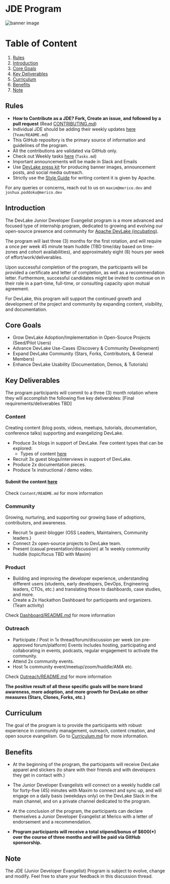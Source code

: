 # JDE Program

![banner image](Docs/Banner-JDE.png)

# Table of Content
1. [Rules](#rules)
2. [Introduction](#introduction)
3. [Core Goals](#core-goals)
4. [Key Deliverables](#key-deliverables)
5. [Curriculum](#curriculum)
6. [Benefits](#benefits)
7. [Note](#note)

## Rules

* **How to Contribute as a JDE? Fork, Create an issue, and followed by a pull request** (Read [CONTRIBUTING.md](CONTRIBUTING.md))
* Individual JDE should be adding their weekly updates [here](Team/README.md) (`Team/README.md`)
* This GitHub repository is the primary source of information and guidelines of the program.
* All the contributions are validated via GitHub only. 
* Check out Weekly tasks [here](Tasks.md) (`Tasks.md`)
* Important announcements will be made in Slack and Emails
* Use [DevLake press kit](https://drive.google.com/drive/folders/10PcKXiWkAg4uqlbv6uSXBeeO41L8O9eU?usp=sharing) for producing banner images, announcement posts, and social media outreach.
* Strictly use the [Style Guide](Content/GUIDELINES.md) for writing content it is given by Apache. 

For any queries or concerns, reach out to us on `maxim@merico.dev` and `joshua.poddoku@merico.dev`
## Introduction
The DevLake Junior Developer Evangelist program is a more advanced and focused type of internship program, dedicated to growing and evolving our open-source presence and community for [Apache DevLake (incubating)](https://devlake.apache.org/). 

The program will last three (3) months for the first rotation, and will require a once per week 45 minute team huddle (TBD time/day based on time-zones and cohort availabilities), and approximately eight (8) hours per week of effort/work/deliverables.

Upon successful completion of the program, the participants will be provided a certificate and letter of completion, as well as a recommendation letter. Furthermore, successful candidates might be invited to continue on in their role in a part-time, full-time, or consulting capacity upon mutual agreement. 

For DevLake, this program will support the continued growth and development of the project and community by expanding content, visibility, and documentation. 

## Core Goals

- Grow DevLake Adoption/Implementation in Open-Source Projects (Seed/Pilot Users) 
- Advance DevLake Use-Cases (Discovery & Community Development) 
- Expand DevLake Community (Stars, Forks, Contributors, & General Members) 
- Enhance DevLake Usability (Documentation, Demos, & Tutorials)

## Key Deliverables
The program participants will commit to a three (3) month rotation where they will accomplish the following five key deliverables: [Final requirements/deliverables TBD]

### Content
Creating content (blog posts, videos, meetups, tutorials, documentation, conference talks) supporting and evangelizing DevLake. 
- Produce 3x blogs in support of DevLake. Few content types that can be explored:
  - Types of content [here](Content/README.md)
- Recruit 3x guest blogs/interviews in support of DevLake.
- Produce 2x documentation pieces. 
- Produce 1x instructional / demo video. 

#### **Submit the content [here](Content/README.md)**

Check `Content/README.md` for more information
### Community
Growing, nurturing, and supporting our growing base of adoptions, contributors, and awareness.
- Recruit 1x guest-blogger (OSS Leaders, Maintainers, Community leaders.)
- Connect 2x open-source projects to DevLake team.
- Present (casual presentation/discussion) at 1x weekly community huddle (topic/focus TBD with Maxim)

### Product
- Building and improving the developer experience, understanding different users (students, early developers, DevOps, Engineering leaders, CTOs, etc.) and translating those to dashboards, case studies, and more.
- Create a 2x Hackathon Dashboard for participants and organizers. (Team activity)

Check [Dashboard/README.md](Dashboard/README.md) for more information

### Outreach
- Participate / Post in 1x thread/forum/discussion per week (on pre-approved forum/platform) 
Events
Includes hosting, participating and collaborating in events, podcasts, regular engagement to activate the community.
- Attend 2x community events. 
- Host 1x community event/meetup/zoom/huddle/AMA etc.

Check [Outreach/README.md](Outreach/README.md) for more information

**The positive result of all these specific goals will be more brand awareness, more adoption, and more growth for DevLake on other measures (Stars, Clones, Forks, etc.)**

## Curriculum

The goal of the program is to provide the participants with robust experience in community management, outreach, content creation, and open source evangelism. Go to [Curriculum.md](Curriculum.md) for more information.

## Benefits

* At the beginning of the program, the participants will receive DevLake apparel and stickers (to share with their friends and with developers they get in contact with.) 

* The Junior Developer Evangelists will connect on a weekly huddle call for forty-five (45) minutes with Maxim to connect and sync up, and will engage on a daily basis (weekdays only) on the DevLake Slack in the main channel, and on a private channel dedicated to the program. 

* At the conclusion of the program, the participants can declare themselves a Junior Developer Evangelist at Merico with a letter of endorsement and a recommendation. 

* **Program participants will receive a total stipend/bonus  of $600(*) over the course of three months and will be  paid via GitHub sponsorship.**


## Note
The JDE (Junior Developer Evangelist) Program is subject to evolve, change and modify. Feel free to share your feedback in this discussion thread.
